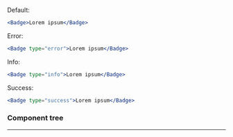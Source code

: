 Default:

```jsx
<Badge>Lorem ipsum</Badge>
```

Error:

```jsx
<Badge type="error">Lorem ipsum</Badge>
```

Info:

```jsx
<Badge type="info">Lorem ipsum</Badge>
```

Success:

```jsx
<Badge type="success">Lorem ipsum</Badge>
```

### Component tree

---
